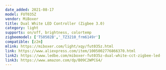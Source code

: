 ```yaml
---
date_added: 2021-08-17
model: FUT035Z
vendor: MiBoxer
title: Dual White LED Controller (Zigbee 3.0)
category: light
supports: on/off, brightness, colortemp 
zigbeemodel: ['TS0502B','_TZ3210_frm6149r']
compatible: [z2m]
mlink: https://miboxer.com/light/xqy/fut035z.html
link: https://www.aliexpress.com/item/1005002776866370.html
link2: https://www.ledbe.com/miboxer-fut035z-dual-white-cct-zigbee-led-dimmer-24v
link3: https://www.amazon.com/dp/B09C2WPCG4/
---
```

